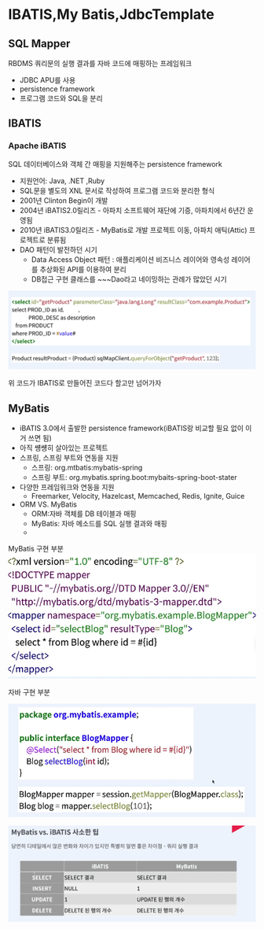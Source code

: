 # IBATIS,My Batis,JdbcTemplate

## SQL Mapper
RBDMS 쿼리문의 실행 결과를 자바 코드에 매핑하는 프레임워크
- JDBC APU를 사용
- persistence framework
- 프로그램 코드와 SQL을 분리

## IBATIS
 ### Apache iBATIS
SQL 데이터베이스와 객체 간 매핑을 지원해주는 persistence framework
- 지원언어: Java, .NET ,Ruby
- SQL문을 별도의 XNL 문서로 작성하여 프로그램 코드와 분리한 형식
- 2001년 Clinton Begin이 개발 
- 2004년 iBATIS2.0릴리즈 - 아파치 소프트웨어 재단에 기증, 아파치에서 6년간 운영됨
- 2010년 iBATIS3.0릴리즈 - MyBatis로 개발 프로젝트 이동, 아파치 애틱(Attic) 프로젝트로 분류됨
- DAO 패턴이 발전하던 시기
  - Data Access Object 패턴 : 애플리케이션 비즈니스 레이어와 영속성 레이어를 추상화된 API를 이용하여 분리
  - DB접근 구현 클래스를 ~~~Dao라고 네이밍하는 관례가 많았던 시기
 
![img_3.png](img_3.png)

위 코드가 IBATIS로 만들어진 코드다 할고만 넘어가자

## MyBatis
- iBATIS 3.0에서 출발한 persistence framework(iBATIS랑 비교할 필요 없이 이거 쓰면 됨)
- 아직 썡썡히 살아있는 프로젝트
- 스프링, 스프링 부트와 연동을 지원
  - 스프링: org.mtbatis:mybatis-spring
  - 스프링 부트: org.mybatis.spring.boot:mybaits-spring-boot-stater
- 다양한 프레임워크와 연동을 지원
  - Freemarker, Velocity, Hazelcast, Memcached, Redis, Ignite, Guice
- ORM VS. MyBatis
  - ORM:자바 객체를 DB 테이블과 매핑
  - MyBatis: 자바 메소드를 SQL 실행 결과와 매핑   
  - 
MyBatis 구현 부분
![img_4.png](img_4.png)


자바 구현 부분

![img_5.png](img_5.png)


![img_6.png](img_6.png)